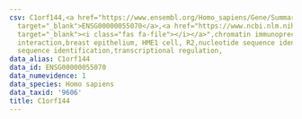 ```yaml
---
csv: C1orf144,<a href="https://www.ensembl.org/Homo_sapiens/Gene/Summary?db=core;g=ENSG00000055070"
  target="_blank">ENSG00000055070</a>,<a href="https://www.ncbi.nlm.nih.gov/pubmed/22863008"
  target="_blank"><i class="fas fa-file"></i></a>",chromatin immunoprecipitation assay,direct
  interaction,breast epithelium, HME1 cell, R2,nucleotide sequence identification,nucleotide
  sequence identification,transcriptional regulation,
data_alias: C1orf144
data_id: ENSG00000055070
data_numevidence: 1
data_species: Homo sapiens
data_taxid: '9606'
title: C1orf144
---
```

